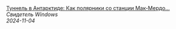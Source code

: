 <!--2024-11-04 19:47:47-->
<div class="yb">
  <a class="nodecor" href="/posts.html?tajny/tunnel_v_antarktide_kak_polyarniki_so_stancii_mak-merdo_okazalis_puteshestvennikami_vo_vremeni">
    <img class="preview" data-videoid="WHqHqyq-yO8" src="https://i4.ytimg.com/vi/WHqHqyq-yO8/hqdefault.jpg" align="middle" alt="">
  </a>
  <div class="inlbl text">
    <a class="nodecor" href="/posts.html?tajny/tunnel_v_antarktide_kak_polyarniki_so_stancii_mak-merdo_okazalis_puteshestvennikami_vo_vremeni">Туннель в Антарктиде: Как полярники со станции Мак-Мердо...</a><br>
    <i class="smaller2">Свидетель Windows</i><br>
    <i class="smaller3">2024-11-04</i>
  </div>
</div>
